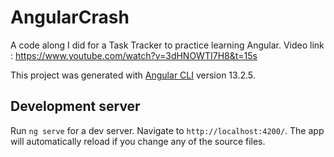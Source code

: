 # AngularCrash

A code along I did for a Task Tracker to practice learning Angular. Video link : https://www.youtube.com/watch?v=3dHNOWTI7H8&t=15s

This project was generated with [Angular CLI](https://github.com/angular/angular-cli) version 13.2.5.

## Development server

Run `ng serve` for a dev server. Navigate to `http://localhost:4200/`. The app will automatically reload if you change any of the source files.
